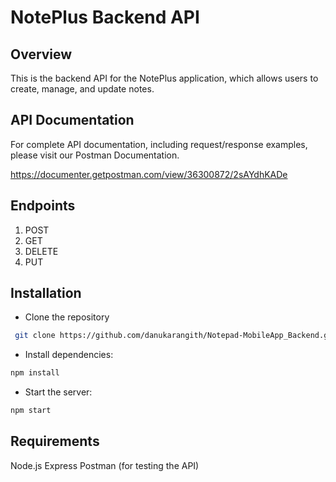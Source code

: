 # NotePlus Backend API
## Overview
This is the backend API for the NotePlus application, which allows users to create, manage, and update notes.

## API Documentation
For complete API documentation, including request/response examples, please visit our Postman Documentation.

https://documenter.getpostman.com/view/36300872/2sAYdhKADe

## Endpoints
1. POST
2. GET
3. DELETE
4. PUT
 
## Installation

- Clone the repository
 
```bash
 git clone https://github.com/danukarangith/Notepad-MobileApp_Backend.git
```
- Install dependencies:
```bash
npm install
```
- Start the server: 
```bash
npm start
```
## Requirements
Node.js
Express
Postman (for testing the API)
